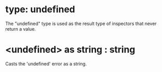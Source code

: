# type: undefined

The "undefined" type is used as the result type of inspectors that never return a value.

# &lt;undefined&gt; as string : string

Casts the &#39;undefined&#39; error as a string.
